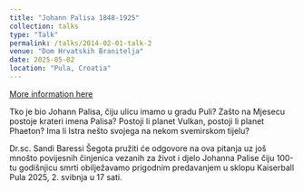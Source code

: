 ```yaml
---
title: "Johann Palisa 1848-1925"
collection: talks
type: "Talk"
permalink: /talks/2014-02-01-talk-2
venue: "Dom Hrvatskih Branitelja"
date: 2025-05-02
location: "Pula, Croatia"
---
```


[More information here](http://example2.com)

Tko je bio Johann Palisa, čiju ulicu imamo u gradu Puli? Zašto na Mjesecu  postoje krateri imena Palisa? Postoji li planet Vulkan, postoji li planet Phaeton? Ima li Istra nešto svojega na nekom svemirskom tijelu?

Dr.sc. Sandi Baressi Šegota pružiti će odgovore na ova pitanja uz još mnošto povijesnih činjenica vezanih za život i djelo Johanna Palise čiju 100-tu godišnjicu smrti obilježavamo prigodnim predavanjem u sklopu Kaiserball Pula 2025, 2. svibnja u 17 sati.
